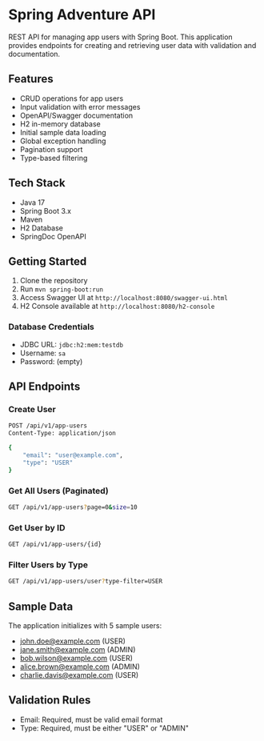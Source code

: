 # Spring Adventure API

REST API for managing app users with Spring Boot. This application provides endpoints for creating and retrieving user data with validation and documentation.

## Features
- CRUD operations for app users
- Input validation with error messages
- OpenAPI/Swagger documentation
- H2 in-memory database
- Initial sample data loading
- Global exception handling
- Pagination support
- Type-based filtering

## Tech Stack
- Java 17
- Spring Boot 3.x
- Maven
- H2 Database
- SpringDoc OpenAPI

## Getting Started
1. Clone the repository
2. Run `mvn spring-boot:run`
3. Access Swagger UI at `http://localhost:8080/swagger-ui.html`
4. H2 Console available at `http://localhost:8080/h2-console`

### Database Credentials
- JDBC URL: `jdbc:h2:mem:testdb`
- Username: `sa`
- Password: (empty)

## API Endpoints

### Create User
```bash
POST /api/v1/app-users
Content-Type: application/json

{
    "email": "user@example.com",
    "type": "USER"
}
```

### Get All Users (Paginated)
```bash
GET /api/v1/app-users?page=0&size=10
```

### Get User by ID
```bash
GET /api/v1/app-users/{id}
```

### Filter Users by Type
```bash
GET /api/v1/app-users/user?type-filter=USER
```

## Sample Data
The application initializes with 5 sample users:
- john.doe@example.com (USER)
- jane.smith@example.com (ADMIN)
- bob.wilson@example.com (USER)
- alice.brown@example.com (ADMIN)
- charlie.davis@example.com (USER)

## Validation Rules
- Email: Required, must be valid email format
- Type: Required, must be either "USER" or "ADMIN"